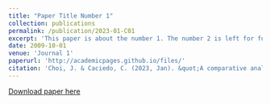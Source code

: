 ```yaml
---
title: "Paper Title Number 1"
collection: publications
permalink: /publication/2023-01-C01
excerpt: 'This paper is about the number 1. The number 2 is left for future work.'
date: 2009-10-01
venue: 'Journal 1'
paperurl: 'http://academicpages.github.io/files/'
citation: 'Choi, J. & Caciedo, C. (2023, Jan). &quot;A comparative analysis of seven smartt city development projects: institutional economic, technical and policy perspectives.&quot; <i>56th Hawaii International Conference on System Sciences</i>, Hawaii, United States. _(Accepted)_'
---
```


[Download paper here](http://academicpages.github.io/files/)
